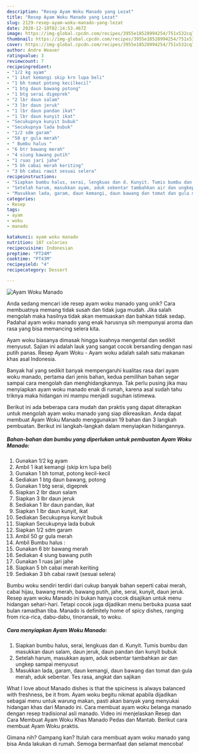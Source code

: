 ```yaml
---
description: "Resep Ayam Woku Manado yang Lezat"
title: "Resep Ayam Woku Manado yang Lezat"
slug: 2129-resep-ayam-woku-manado-yang-lezat
date: 2020-12-10T02:14:53.467Z
image: https://img-global.cpcdn.com/recipes/3955e18528994254/751x532cq70/ayam-woku-manado-foto-resep-utama.jpg
thumbnail: https://img-global.cpcdn.com/recipes/3955e18528994254/751x532cq70/ayam-woku-manado-foto-resep-utama.jpg
cover: https://img-global.cpcdn.com/recipes/3955e18528994254/751x532cq70/ayam-woku-manado-foto-resep-utama.jpg
author: Andre Weaver
ratingvalue: 3
reviewcount: 7
recipeingredient:
- "1/2 kg ayam"
- "1 ikat kemangi skip krn lupa beli"
- "1 bh tomat potong kecilkecil"
- "1 btg daun bawang potong"
- "1 btg serai digeprek"
- "2 lbr daun salam"
- "3 lbr daun jeruk"
- "1 lbr daun pandan ikat"
- "1 lbr daun kunyit ikat"
- "Secukupnya kunyit bubuk"
- "Secukupnya lada bubuk"
- "1/2 sdm garam"
- "50 gr gula merah"
- " Bumbu halus "
- "6 btr bawang merah"
- "4 siung bawang putih"
- "1 ruas jari jahe"
- "5 bh cabai merah keriting"
- "3 bh cabai rawit sesuai selera"
recipeinstructions:
- "Siapkan bumbu halus, serai, lengkuas dan d. Kunyit. Tumis bumbu dan masukkan daun salam, daun jeruk, daun pandan dan kunyit bubuk"
- "Setelah harum, masukkan ayam, aduk sebentar tambahkan air dan ungkep sampai menyusut"
- "Masukkan lada, garam, daun kemangi, daun bawang dan tomat dan gula merah, aduk sebentar. Tes rasa, angkat dan sajikan"
categories:
- Resep
tags:
- ayam
- woku
- manado

katakunci: ayam woku manado 
nutrition: 107 calories
recipecuisine: Indonesian
preptime: "PT24M"
cooktime: "PT43M"
recipeyield: "4"
recipecategory: Dessert

---
```



![Ayam Woku Manado](https://img-global.cpcdn.com/recipes/3955e18528994254/751x532cq70/ayam-woku-manado-foto-resep-utama.jpg)

Anda sedang mencari ide resep ayam woku manado yang unik? Cara membuatnya memang tidak susah dan tidak juga mudah. Jika salah mengolah maka hasilnya tidak akan memuaskan dan bahkan tidak sedap. Padahal ayam woku manado yang enak harusnya sih mempunyai aroma dan rasa yang bisa memancing selera kita.

Ayam woku biasanya dimasak hingga kuahnya mengental dan sedikit menyusut. Sajian ini adalah lauk yang sangat cocok bersanding dengan nasi putih panas. Resep Ayam Woku - Ayam woku adalah salah satu makanan khas asal Indonesia.

Banyak hal yang sedikit banyak mempengaruhi kualitas rasa dari ayam woku manado, pertama dari jenis bahan, kedua pemilihan bahan segar sampai cara mengolah dan menghidangkannya. Tak perlu pusing jika mau menyiapkan ayam woku manado enak di rumah, karena asal sudah tahu triknya maka hidangan ini mampu menjadi suguhan istimewa.


Berikut ini ada beberapa cara mudah dan praktis yang dapat diterapkan untuk mengolah ayam woku manado yang siap dikreasikan. Anda dapat membuat Ayam Woku Manado menggunakan 19 bahan dan 3 langkah pembuatan. Berikut ini langkah-langkah dalam menyiapkan hidangannya.

<!--inarticleads1-->

##### Bahan-bahan dan bumbu yang diperlukan untuk pembuatan Ayam Woku Manado:

1. Gunakan 1/2 kg ayam
1. Ambil 1 ikat kemangi (skip krn lupa beli)
1. Gunakan 1 bh tomat, potong kecil-kecil
1. Sediakan 1 btg daun bawang, potong
1. Gunakan 1 btg serai, digeprek
1. Siapkan 2 lbr daun salam
1. Siapkan 3 lbr daun jeruk
1. Sediakan 1 lbr daun pandan, ikat
1. Siapkan 1 lbr daun kunyit, ikat
1. Sediakan Secukupnya kunyit bubuk
1. Siapkan Secukupnya lada bubuk
1. Siapkan 1/2 sdm garam
1. Ambil 50 gr gula merah
1. Ambil  Bumbu halus :
1. Gunakan 6 btr bawang merah
1. Sediakan 4 siung bawang putih
1. Gunakan 1 ruas jari jahe
1. Siapkan 5 bh cabai merah keriting
1. Sediakan 3 bh cabai rawit (sesuai selera)


Bumbu woku sendiri terdiri dari cukup banyak bahan seperti cabai merah, cabai hijau, bawang merah, bawang putih, jahe, serai, kunyit, daun jeruk. Resep ayam woku Manado ini bukan hanya cocok disajikan untuk menu hidangan sehari-hari. Tetapi cocok juga dijadikan menu berbuka puasa saat bulan ramadhan tiba. Manado is definitely home of spicy dishes, ranging from rica-rica, dabu-dabu, tinoransak, to woku. 

<!--inarticleads2-->

##### Cara menyiapkan Ayam Woku Manado:

1. Siapkan bumbu halus, serai, lengkuas dan d. Kunyit. Tumis bumbu dan masukkan daun salam, daun jeruk, daun pandan dan kunyit bubuk
1. Setelah harum, masukkan ayam, aduk sebentar tambahkan air dan ungkep sampai menyusut
1. Masukkan lada, garam, daun kemangi, daun bawang dan tomat dan gula merah, aduk sebentar. Tes rasa, angkat dan sajikan


What I love about Manado dishes is that the spiciness is always balanced with freshness, be it from. Ayam woku begitu nikmat apabila dijadikan sebagai menu untuk warung makan, pasti akan banyak yang menyukai hidangan khas dari Manado ini. Cara membuat ayam woku belanga manado dengan resep tradisional asli manado. Video ini menjelaskan Resep dan Cara Membuat Ayam Woku Khas Manado Pedas dan Mantab. Berikut cara membuat Ayam Woku praktis. 

Gimana nih? Gampang kan? Itulah cara membuat ayam woku manado yang bisa Anda lakukan di rumah. Semoga bermanfaat dan selamat mencoba!
